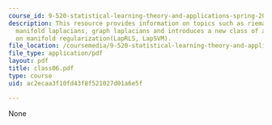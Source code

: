 ```yaml
---
course_id: 9-520-statistical-learning-theory-and-applications-spring-2006
description: This resource provides information on topics such as riemannian manifolds,
  manifold laplacians, graph laplacians and introduces a new class of algorithms based
  on manifold regularization(LapRLS, LapSVM).
file_location: /coursemedia/9-520-statistical-learning-theory-and-applications-spring-2006/ac2ecaa3f10fd43f8f521027d01a6e5f_class06.pdf
file_type: application/pdf
layout: pdf
title: class06.pdf
type: course
uid: ac2ecaa3f10fd43f8f521027d01a6e5f

---
```

None